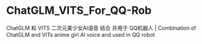 # ChatGLM_VITS_For_QQ-Rob
ChatGLM 和 VITS 二次元美少女AI语音 结合 并用于 QQ机器人 | Combination of ChatGLM and VITs anime girl AI voice and used in QQ robot
